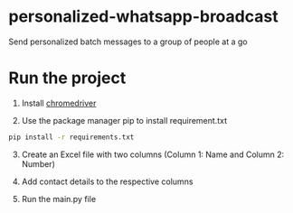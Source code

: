 # personalized-whatsapp-broadcast
Send personalized batch messages to a group of people at a go

# Run the project
1. Install [chromedriver](https://chromedriver.chromium.org/downloads)

2. Use the package manager pip to install requirement.txt
```bash
pip install -r requirements.txt
```
3. Create an Excel file with two columns (Column 1: Name and Column 2: Number) 
   
4. Add contact details to the respective columns

5. Run the main.py file

